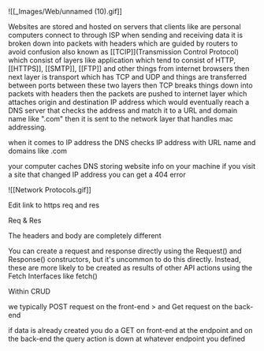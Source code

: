 ![[_Images/Web/unnamed (10).gif]]

Websites are stored and hosted on servers that clients like are personal computers connect to through ISP when sending and receiving data it is broken down into packets with headers which are guided by routers to avoid confusion also known as [[TCIP]](Transmission Control Protocol) which consist of layers like application which tend to consist of HTTP, [[HTTPS]], [[SMTP]], [[FTP]] and other things from internet browsers then next layer is transport which has TCP and UDP and things are transferred between ports between these two layers then TCP breaks things down into packets with headers then the packets are pushed to internet layer which attaches origin and destination IP address which would eventually reach a DNS server that checks the address and match it to a URL and domain name like ".com" then it is sent to the network layer that handles mac addressing.  
  
when it comes to IP address the DNS checks IP address with URL name and domains like .com  
  
your computer caches DNS storing website info on your machine if you visit a site that changed IP address you can get a 404 error


![[Network Protocols.gif]]


Edit
link to https req and res

Req & Res

The headers and body are completely different 

You can create a request and response directly using the Request() and Response() constructors, but it's uncommon to do this directly. Instead, these are more likely to be created as results of other API actions using the Fetch Interfaces like fetch() 

Within CRUD  

we typically POST request on the front-end > and Get request on the back-end 

if data is already created you do a GET on front-end at the endpoint and on the back-end the query action is down at whatever endpoint you defined